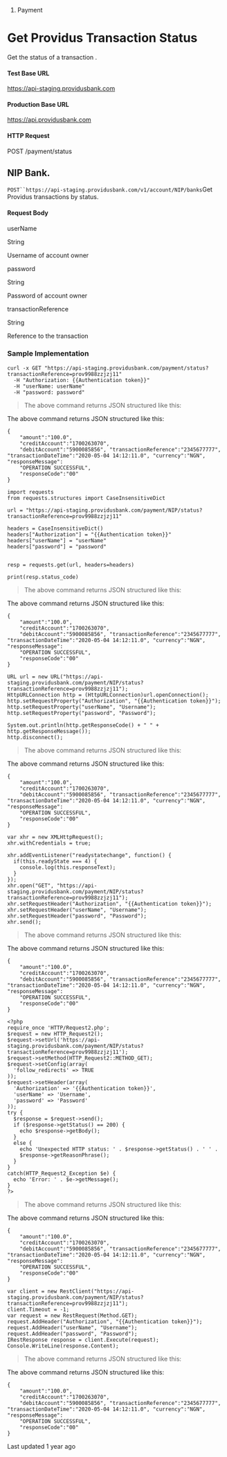1. Payment

# Get Providus Transaction Status

Get the status of a transaction .

#### Test Base URL

https://api-staging.providusbank.com

#### Production Base URL

https://api.providusbank.com

#### HTTP Request

POST  /payment/status

## NIP Bank.

`POST``https://api-staging.providusbank.com/v1/account/NIP/banks`Get Providus transactions by status.

#### Request Body

userName

String

Username of account owner

password

String

Password of account owner

transactionReference

String

Reference to the transaction

### Sample Implementation

```inline-grid min-w-full grid-cols-[auto_1fr] [count-reset:line] print:whitespace-pre-wrap whitespace-pre-wrap
curl -x GET "https://api-staging.providusbank.com/payment/status?transactionReference=prov9988zzjzj11"
  -H "Authorization: {{Authentication token}}"
  -H "userName: userName"
  -H "password: password"
```

> The above command returns JSON structured like this:

The above command returns JSON structured like this:

```inline-grid min-w-full grid-cols-[auto_1fr] [count-reset:line] print:whitespace-pre-wrap
{
    "amount":"100.0",
    "creditAccount":"1700263070",
    "debitAccount":"5900085856", "transactionReference":"2345677777", "transactionDateTime":"2020-05-04 14:12:11.0", "currency":"NGN", "responseMessage":
    "OPERATION SUCCESSFUL",
    "responseCode":"00"
}
```

```inline-grid min-w-full grid-cols-[auto_1fr] [count-reset:line] print:whitespace-pre-wrap
import requests
from requests.structures import CaseInsensitiveDict

url = "https://api-staging.providusbank.com/payment/NIP/status?transactionReference=prov9988zzjzj11"

headers = CaseInsensitiveDict()
headers["Authorization"] = "{{Authentication token}}"
headers["userName"] = "userName"
headers["password"] = "password"


resp = requests.get(url, headers=headers)

print(resp.status_code)
```

> The above command returns JSON structured like this:

The above command returns JSON structured like this:

```inline-grid min-w-full grid-cols-[auto_1fr] [count-reset:line] print:whitespace-pre-wrap
{
    "amount":"100.0",
    "creditAccount":"1700263070",
    "debitAccount":"5900085856", "transactionReference":"2345677777", "transactionDateTime":"2020-05-04 14:12:11.0", "currency":"NGN", "responseMessage":
    "OPERATION SUCCESSFUL",
    "responseCode":"00"
}
```

```inline-grid min-w-full grid-cols-[auto_1fr] [count-reset:line] print:whitespace-pre-wrap
URL url = new URL("https://api-staging.providusbank.com/payment/NIP/status?transactionReference=prov9988zzjzj11");
HttpURLConnection http = (HttpURLConnection)url.openConnection();
http.setRequestProperty("Authorization", "{{Authentication token}}");
http.setRequestProperty("userName", "Username");
http.setRequestProperty("password", "Password");

System.out.println(http.getResponseCode() + " " + http.getResponseMessage());
http.disconnect();
```

> The above command returns JSON structured like this:

The above command returns JSON structured like this:

```inline-grid min-w-full grid-cols-[auto_1fr] [count-reset:line] print:whitespace-pre-wrap
{
    "amount":"100.0",
    "creditAccount":"1700263070",
    "debitAccount":"5900085856", "transactionReference":"2345677777", "transactionDateTime":"2020-05-04 14:12:11.0", "currency":"NGN", "responseMessage":
    "OPERATION SUCCESSFUL",
    "responseCode":"00"
}
```

```inline-grid min-w-full grid-cols-[auto_1fr] [count-reset:line] print:whitespace-pre-wrap
var xhr = new XMLHttpRequest();
xhr.withCredentials = true;

xhr.addEventListener("readystatechange", function() {
  if(this.readyState === 4) {
    console.log(this.responseText);
  }
});
xhr.open("GET", "https://api-staging.providusbank.com/payment/NIP/status?transactionReference=prov9988zzjzj11");
xhr.setRequestHeader("Authorization", "{{Authentication token}}");
xhr.setRequestHeader("userName", "Username");
xhr.setRequestHeader("password", "Password");
xhr.send();
```

> The above command returns JSON structured like this:

The above command returns JSON structured like this:

```inline-grid min-w-full grid-cols-[auto_1fr] [count-reset:line] print:whitespace-pre-wrap
{
    "amount":"100.0",
    "creditAccount":"1700263070",
    "debitAccount":"5900085856", "transactionReference":"2345677777", "transactionDateTime":"2020-05-04 14:12:11.0", "currency":"NGN", "responseMessage":
    "OPERATION SUCCESSFUL",
    "responseCode":"00"
}
```

```inline-grid min-w-full grid-cols-[auto_1fr] [count-reset:line] print:whitespace-pre-wrap
<?php
require_once 'HTTP/Request2.php';
$request = new HTTP_Request2();
$request->setUrl('https://api-staging.providusbank.com/payment/NIP/status?transactionReference=prov9988zzjzj11');
$request->setMethod(HTTP_Request2::METHOD_GET);
$request->setConfig(array(
  'follow_redirects' => TRUE
));
$request->setHeader(array(
  'Authorization' => '{{Authentication token}}',
  'userName' => 'Username',
  'password' => 'Password'
));
try {
  $response = $request->send();
  if ($response->getStatus() == 200) {
    echo $response->getBody();
  }
  else {
    echo 'Unexpected HTTP status: ' . $response->getStatus() . ' ' .
    $response->getReasonPhrase();
  }
}
catch(HTTP_Request2_Exception $e) {
  echo 'Error: ' . $e->getMessage();
}
?>
```

> The above command returns JSON structured like this:

The above command returns JSON structured like this:

```inline-grid min-w-full grid-cols-[auto_1fr] [count-reset:line] print:whitespace-pre-wrap
{
    "amount":"100.0",
    "creditAccount":"1700263070",
    "debitAccount":"5900085856", "transactionReference":"2345677777", "transactionDateTime":"2020-05-04 14:12:11.0", "currency":"NGN", "responseMessage":
    "OPERATION SUCCESSFUL",
    "responseCode":"00"
}
```

```inline-grid min-w-full grid-cols-[auto_1fr] [count-reset:line] print:whitespace-pre-wrap
var client = new RestClient("https://api-staging.providusbank.com/payment/NIP/status?transactionReference=prov9988zzjzj11");
client.Timeout = -1;
var request = new RestRequest(Method.GET);
request.AddHeader("Authorization", "{{Authentication token}}");
request.AddHeader("userName", "Username");
request.AddHeader("password", "Password");
IRestResponse response = client.Execute(request);
Console.WriteLine(response.Content);
```

> The above command returns JSON structured like this:

The above command returns JSON structured like this:

```inline-grid min-w-full grid-cols-[auto_1fr] [count-reset:line] print:whitespace-pre-wrap
{
    "amount":"100.0",
    "creditAccount":"1700263070",
    "debitAccount":"5900085856", "transactionReference":"2345677777", "transactionDateTime":"2020-05-04 14:12:11.0", "currency":"NGN", "responseMessage":
    "OPERATION SUCCESSFUL",
    "responseCode":"00"
}
```

Last updated 1 year ago